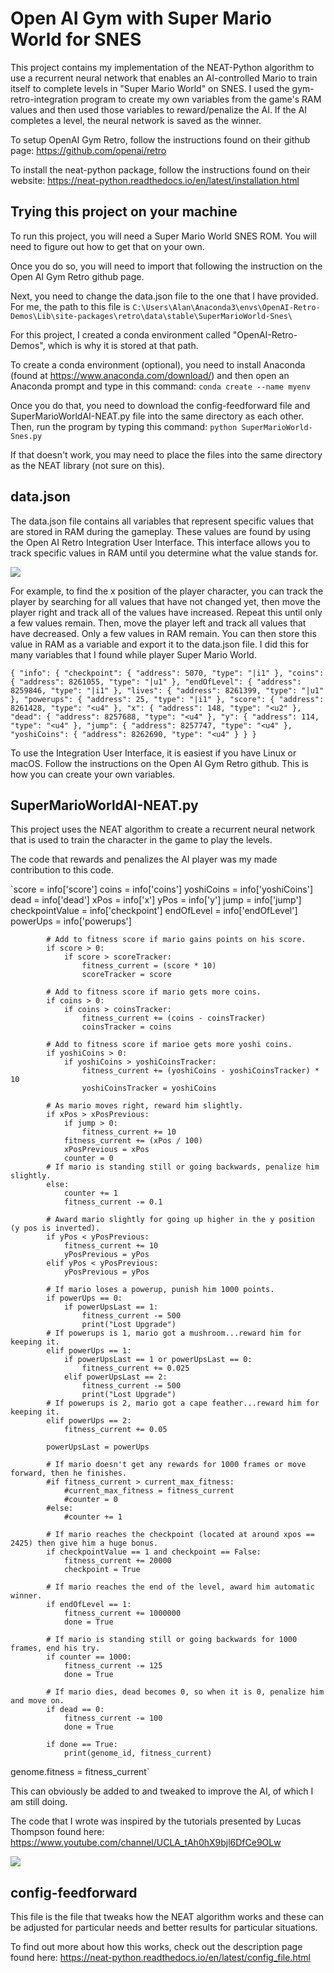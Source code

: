 # Open AI Gym with Super Mario World for SNES

This project contains my implementation of the NEAT-Python algorithm to use a recurrent neural network that enables an AI-controlled Mario to train itself to complete levels in "Super Mario World" on SNES. I used the gym-retro-integration program to create my own variables from the game's RAM values and then used those variables to reward/penalize the AI. If the AI completes a level, the neural network is saved as the winner. 

To setup OpenAI Gym Retro, follow the instructions found on their github page: <https://github.com/openai/retro>

To install the neat-python package, follow the instructions found on their website: <https://neat-python.readthedocs.io/en/latest/installation.html>

## Trying this project on your machine

To run this project, you will need a Super Mario World SNES ROM. You will need to figure out how to get that on your own. 

Once you do so, you will need to import that following the instruction on the Open AI Gym Retro github page.

Next, you need to change the data.json file to the one that I have provided. For me, the path to this file is `C:\Users\Alan\Anaconda3\envs\OpenAI-Retro-Demos\Lib\site-packages\retro\data\stable\SuperMarioWorld-Snes\`

For this project, I created a conda environment called "OpenAI-Retro-Demos", which is why it is stored at that path.

To create a conda environment (optional), you need to install Anaconda (found at <https://www.anaconda.com/download/>) and then open an Anaconda prompt and type in this command:
`conda create --name myenv`

Once you do that, you need to download the config-feedforward file and SuperMarioWorldAI-NEAT.py file into the same directory as each other. Then, run the program by typing this command:
`python SuperMarioWorld-Snes.py`

If that doesn't work, you may need to place the files into the same directory as the NEAT library (not sure on this).

## data.json

The data.json file contains all variables that represent specific values that are stored in RAM during the gameplay. These values are found by using the Open AI Retro Integration User Interface. This interface allows you to track specific values in RAM until you determine what the value stands for.

![](gym-integration-UI.gif)

For example, to find the x position of the player character, you can track the player by searching for all values that have not changed yet, then move the player right and track all of the values have increased. Repeat this until only a few values remain. Then, move the player left and track all values that have decreased. Only a few values in RAM remain. You can then store this value in RAM as a variable and export it to the data.json file. I did this for many variables that I found while player Super Mario World.

`{
  "info": {
    "checkpoint": {
      "address": 5070,
      "type": "|i1"
    },
    "coins": {
      "address": 8261055,
      "type": "|u1"
    },
    "endOfLevel": {
      "address": 8259846,
      "type": "|i1"
    },
    "lives": {
      "address": 8261399,
      "type": "|u1"
    },
    "powerups": {
      "address": 25,
      "type": "|i1"
    },
    "score": {
      "address": 8261428,
      "type": "<u4"
    },
    "x": {
      "address": 148,
      "type": "<u2"
    },
    "dead": {
      "address": 8257688,
      "type": "<u4"
    },
    "y": {
      "address": 114,
      "type": "<u4"
    },
    "jump": {
      "address": 8257747,
      "type": "<u4"
    },
    "yoshiCoins": {
      "address": 8262690,
      "type": "<u4"
    }
  }
}`

To use the Integration User Interface, it is easiest if you have Linux or macOS. Follow the instructions on the Open AI Gym Retro github. This is how you can create your own variables.

## SuperMarioWorldAI-NEAT.py

This project uses the NEAT algorithm to create a recurrent neural network that is used to train the character in the game to play the levels.

The code that rewards and penalizes the AI player was my made contribution to this code.

`score = info['score']
            coins = info['coins']
            yoshiCoins = info['yoshiCoins']
            dead = info['dead']
            xPos = info['x']
            yPos = info['y']
            jump = info['jump']
            checkpointValue = info['checkpoint']
            endOfLevel = info['endOfLevel']
            powerUps = info['powerups']

            # Add to fitness score if mario gains points on his score.
            if score > 0:
                if score > scoreTracker:
                    fitness_current = (score * 10)
                    scoreTracker = score
            
            # Add to fitness score if mario gets more coins.
            if coins > 0:
                if coins > coinsTracker:
                    fitness_current += (coins - coinsTracker)
                    coinsTracker = coins
        
            # Add to fitness score if marioe gets more yoshi coins.
            if yoshiCoins > 0:
                if yoshiCoins > yoshiCoinsTracker:
                    fitness_current += (yoshiCoins - yoshiCoinsTracker) * 10
                    yoshiCoinsTracker = yoshiCoins

            # As mario moves right, reward him slightly.
            if xPos > xPosPrevious:
                if jump > 0:
                    fitness_current += 10
                fitness_current += (xPos / 100)
                xPosPrevious = xPos
                counter = 0
            # If mario is standing still or going backwards, penalize him slightly.
            else: 
                counter += 1
                fitness_current -= 0.1                     
            
            # Award mario slightly for going up higher in the y position (y pos is inverted).
            if yPos < yPosPrevious:
                fitness_current += 10
                yPosPrevious = yPos
            elif yPos < yPosPrevious:
                yPosPrevious = yPos

            # If mario loses a powerup, punish him 1000 points.
            if powerUps == 0:
                if powerUpsLast == 1:
                    fitness_current -= 500
                    print("Lost Upgrade")
            # If powerups is 1, mario got a mushroom...reward him for keeping it.
            elif powerUps == 1:
                if powerUpsLast == 1 or powerUpsLast == 0:
                    fitness_current += 0.025       
                elif powerUpsLast == 2: 
                    fitness_current -= 500
                    print("Lost Upgrade")
            # If powerups is 2, mario got a cape feather...reward him for keeping it.
            elif powerUps == 2:
                fitness_current += 0.05
                
            powerUpsLast = powerUps

            # If mario doesn't get any rewards for 1000 frames or move forward, then he finishes.
            #if fitness_current > current_max_fitness: 
                #current_max_fitness = fitness_current
                #counter = 0
            #else:
                #counter += 1
                                  
            # If mario reaches the checkpoint (located at around xpos == 2425) then give him a huge bonus.           
            if checkpointValue == 1 and checkpoint == False:
                fitness_current += 20000
                checkpoint = True
           
            # If mario reaches the end of the level, award him automatic winner.
            if endOfLevel == 1:
                fitness_current += 1000000
                done = True

            # If mario is standing still or going backwards for 1000 frames, end his try.
            if counter == 1000:
                fitness_current -= 125
                done = True                

            # If mario dies, dead becomes 0, so when it is 0, penalize him and move on.
            if dead == 0:
                fitness_current -= 100
                done = True 

            if done == True:
                print(genome_id, fitness_current)

genome.fitness = fitness_current`

This can obviously be added to and tweaked to improve the AI, of which I am still doing.

The code that I wrote was inspired by the tutorials presented by Lucas Thompson found here:
<https://www.youtube.com/channel/UCLA_tAh0hX9bjl6DfCe9OLw>

![](OpenAI-Retro-SuperMarioWorld.gif)

## config-feedforward

This file is the file that tweaks how the NEAT algorithm works and these can be adjusted for particular needs and better results for particular situations.

To find out more about how this works, check out the description page found here: <https://neat-python.readthedocs.io/en/latest/config_file.html>
